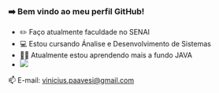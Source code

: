 ### ➡️ Bem vindo ao meu perfil GitHub!

- ✏️ Faço atualmente faculdade no SENAI
- 💻 Estou cursando Ánalise e Desenvolvimento de Sistemas
- 👨‍💻 Atualmente estou aprendendo mais a fundo JAVA
- <img src="https://cdn.jsdelivr.net/gh/devicons/devicon/icons/java/java-original-wordmark.svg" />        

📫 E-mail: vinicius.paavesi@gmail.com     
